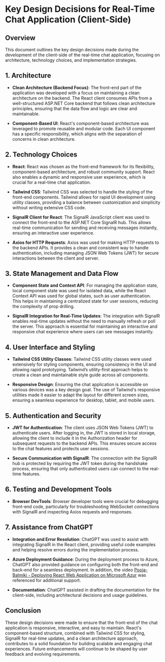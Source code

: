 
# Key Design Decisions for Real-Time Chat Application (Client-Side)

## Overview

This document outlines the key design decisions made during the development of the client-side of the real-time chat application, focusing on architecture, technology choices, and implementation strategies.

## 1. Architecture

- **Clean Architecture (Backend Focus)**: The front-end part of the application was developed with a focus on maintaining a clean architecture on the backend. The React client consumes APIs from a well-structured ASP.NET Core backend that follows clean architecture principles, ensuring that the data flow and logic are clear and maintainable.

- **Component-Based UI**: React's component-based architecture was leveraged to promote reusable and modular code. Each UI component has a specific responsibility, which aligns with the separation of concerns in clean architecture.

## 2. Technology Choices

- **React**: React was chosen as the front-end framework for its flexibility, component-based architecture, and robust community support. React also enables a dynamic and responsive user experience, which is crucial for a real-time chat application.

- **Tailwind CSS**: Tailwind CSS was selected to handle the styling of the front-end components. Tailwind allows for rapid UI development using utility classes, providing a balance between customization and simplicity without writing extensive CSS code.

- **SignalR Client for React**: The SignalR JavaScript client was used to connect the front-end to the ASP.NET Core SignalR hub. This allows real-time communication for sending and receiving messages instantly, ensuring an interactive user experience.

- **Axios for HTTP Requests**: Axios was used for making HTTP requests to the backend APIs. It provides a clean and consistent way to handle authentication, including managing JSON Web Tokens (JWT) for secure interactions between the client and server.

## 3. State Management and Data Flow

- **Component State and Context API**: For managing the application state, local component state was used for isolated data, while the React Context API was used for global states, such as user authentication. This helps in maintaining a centralized state for user sessions, reducing the complexity of prop drilling.

- **SignalR Integration for Real-Time Updates**: The integration with SignalR enables real-time updates without the need to manually refresh or poll the server. This approach is essential for maintaining an interactive and responsive chat experience where users can see messages instantly.

## 4. User Interface and Styling

- **Tailwind CSS Utility Classes**: Tailwind CSS utility classes were used extensively for styling components, ensuring consistency in the UI and allowing rapid prototyping. Tailwind’s utility-first approach helps to create a clean and maintainable style guide across all components.

- **Responsive Design**: Ensuring the chat application is accessible on various devices was a key design goal. The use of Tailwind's responsive utilities made it easier to adapt the layout for different screen sizes, ensuring a seamless experience for desktop, tablet, and mobile users.

## 5. Authentication and Security

- **JWT for Authentication**: The client uses JSON Web Tokens (JWT) to authenticate users. After logging in, the JWT is stored in local storage, allowing the client to include it in the Authorization header for subsequent requests to the backend APIs. This ensures secure access to the chat features and protects user sessions.

- **Secure Communication with SignalR**: The connection with the SignalR hub is protected by requiring the JWT token during the handshake process, ensuring that only authenticated users can connect to the real-time features.

## 6. Testing and Development Tools

- **Browser DevTools**: Browser developer tools were crucial for debugging front-end code, particularly for troubleshooting WebSocket connections with SignalR and inspecting Axios requests and responses.

## 7. Assistance from ChatGPT

- **Integration and Error Resolution**: ChatGPT was used to assist with integrating SignalR in the React client, providing useful code examples and helping resolve errors during the implementation process.

- **Azure Deployment Guidance**: During the deployment process to Azure, ChatGPT also provided guidance on configuring both the front-end and back-end for a seamless deployment. In addition, the video [Pooja-Balmiki - Deploying React Web Application on Microsoft Azur](https://www.youtube.com/watch?v=PkRNLiyyOJw&ab_channel=PoojaBalmiki) was referenced for additional support.

- **Documentation**: ChatGPT assisted in drafting the documentation for the client-side, including architectural decisions and usage guidelines.

## Conclusion

These design decisions were made to ensure that the front-end of the chat application is responsive, interactive, and easy to maintain. React's component-based structure, combined with Tailwind CSS for styling, SignalR for real-time updates, and a clean architecture approach, contributes to a solid foundation for building scalable and engaging chat experiences. Future enhancements will continue to be shaped by user feedback and evolving requirements.

